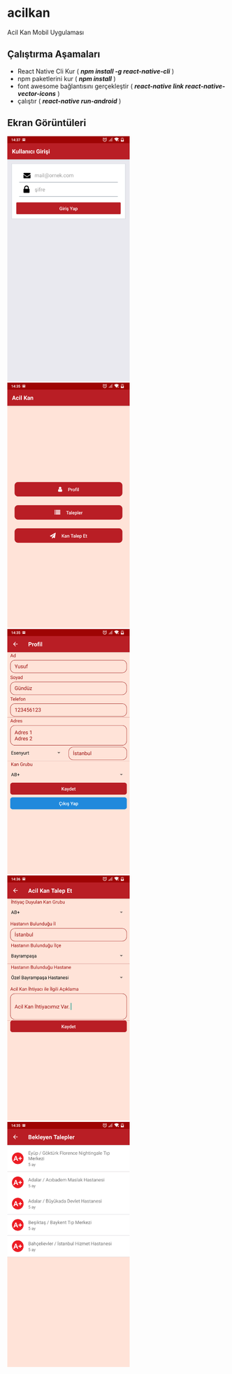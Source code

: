# acilkan
Acil Kan Mobil Uygulaması

## Çalıştırma Aşamaları

 - React Native Cli Kur ( **_npm install -g react-native-cli_** )
 - npm paketlerini kur ( **_npm install_** )
 - font awesome bağlantısını gerçekleştir ( **_react-native link react-native-vector-icons_** )
 - çalıştır ( **_react-native run-android_** )

## Ekran Görüntüleri
<img src="screenshots/1.png" alt="Ekran Görüntütü 1" width="280px"> <img src="screenshots/2.png" alt="Ekran Görüntütü 2" width="280px"> <img src="screenshots/3.png" alt="Ekran Görüntütü 3" width="280px"> <img src="screenshots/4.png" alt="Ekran Görüntütü 4" width="280px"> <img src="screenshots/5.png" alt="Ekran Görüntütü 5" width="280px">